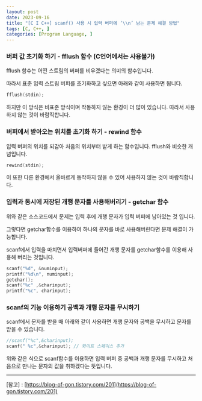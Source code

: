 ```yaml
---
layout: post
date: 2023-09-16
title: "[C I C++] scanf() 사용 시 입력 버퍼에 ‘\\n’ 남는 문제 해결 방법"
tags: [C, C++, ]
categories: [Program Language, ]
---
```


### 버퍼 값 초기화 하기 - fflush 함수 (C언어에서는 사용불가)


fflush 함수는 어떤 스트림의 버퍼를 비우겠다는 의미의 함수입니다.


따라서 표준 입력 스트림 버퍼를 초기화하고 싶으면 아래와 같이 사용하면 됩니다.


```c++
fflush(stdin);
```


하지만 이 방식은 비표준 방식이며 작동하지 않는 환경이 더 많이 있습니다. 따라서 사용하지 않는 것이 바람직합니다.


### 버퍼에서 받아오는 위치를 초기화 하기 - rewind 함수


입력 버퍼의 위치를 되감아 처음의 위치부터 받게 하는 함수입니다. fflush와 비슷한 개념입니다.


```c++
rewind(stdin);
```


이 또한 다른 환경에서 올바르게 동작하지 않을 수 있어 사용하지 않는 것이 바람직합니다.


### 입력과 동시에 저장된 개행 문자를 사용해버리기 - getchar 함수


위와 같은 소스코드에서 문제는 입력 후에 개행 문자가 입력 버퍼에 남아있는 것 입니다.


그렇다면 getchar함수를 이용하여 하나의 문자를 바로 사용해버린다면 문제 해결이 가능합니다.


scanf에서 입력을 마치면서 입력버퍼에 들어간 개행 문자를 getchar함수를 이용해 사용해 버리는 것입니다.


```c++
scanf("%d", &numinput);
printf("%d\n", numinput);
getchar();
scanf("%c" ,&charinput);
printf("%c", charinput);
```


### scanf의 기능 이용하기 공백과 개행 문자를 무시하기


scanf에서 문자를 받을 때 아래와 같이 사용하면 개행 문자와 공백을 무시하고 문자를 받을 수 있습니다.


```c++
//scanf("%c",&charinput);
scanf(" %c",&charinput); // 화이트 스페이스 추가
```


위와 같은 식으로 scanf함수를 이용하면 입력 버퍼 중 공백과 개행 문자를 무시하고 처음으로 만나는 문자의 값을 취하겠다는 뜻입니다.


---


[참고] : [https://blog-of-gon.tistory.com/201](https://blog-of-gon.tistory.com/201)

